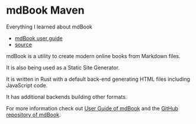 # mdBook Maven


Everything I learned about mdBook

* [mdBook user guide](https://rust-lang.github.io/mdBook/)
* [source](https://github.com/rust-lang/mdBook/)

mdBook is a utility to create modern online books from Markdown files.

It is also being used as a Static Site Generator.

It is written in Rust with a default back-end generating HTML files including JavaScript code.

It has additional backends building other formats.

For more information check out [User Guide of mdBook](https://rust-lang.github.io/mdBook/) and the [GitHub repository of mdBook](https://github.com/rust-lang/mdBook/).




